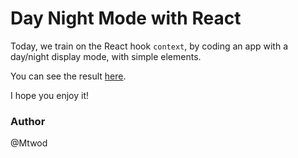 # Day Night Mode with React

Today, we train on the React hook `context`, by coding an app with a day/night display mode, with simple elements.

You can see the result [here](https://mtwod.github.io/thpnext_w06d2_day_night_mode/).

I hope you enjoy it!

### Author

@Mtwod
